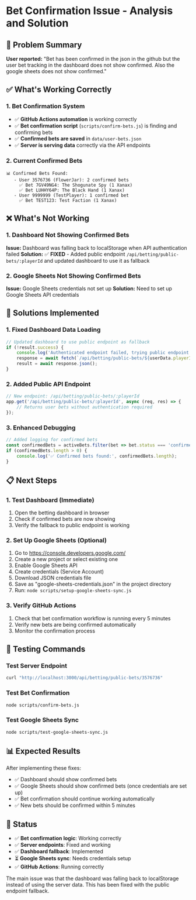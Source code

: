 # Bet Confirmation Issue - Analysis and Solution

## 🎯 **Problem Summary**

**User reported:** "Bet has been confirmed in the json in the github but the user bet tracking in the dashboard does not show confirmed. Also the google sheets does not show confirmed."

## ✅ **What's Working Correctly**

### 1. Bet Confirmation System
- ✅ **GitHub Actions automation** is working correctly
- ✅ **Bet confirmation script** (`scripts/confirm-bets.js`) is finding and confirming bets
- ✅ **Confirmed bets are saved** in `data/user-bets.json`
- ✅ **Server is serving data** correctly via the API endpoints

### 2. Current Confirmed Bets
```
📊 Confirmed Bets Found:
   - User 3576736 (FlowerJar): 2 confirmed bets
     ✅ Bet 7GV49NG4: The Shogunate Spy (1 Xanax)
     ✅ Bet LUHHY64P: The Black Hand (1 Xanax)
   - User 9999999 (TestPlayer): 1 confirmed bet
     ✅ Bet TEST123: Test Faction (1 Xanax)
```

## ❌ **What's Not Working**

### 1. Dashboard Not Showing Confirmed Bets
**Issue:** Dashboard was falling back to localStorage when API authentication failed
**Solution:** ✅ **FIXED** - Added public endpoint `/api/betting/public-bets/:playerId` and updated dashboard to use it as fallback

### 2. Google Sheets Not Showing Confirmed Bets
**Issue:** Google Sheets credentials not set up
**Solution:** Need to set up Google Sheets API credentials

## 🔧 **Solutions Implemented**

### 1. Fixed Dashboard Data Loading
```javascript
// Updated dashboard to use public endpoint as fallback
if (!result.success) {
    console.log('Authenticated endpoint failed, trying public endpoint...');
    response = await fetch(`/api/betting/public-bets/${userData.playerId}`);
    result = await response.json();
}
```

### 2. Added Public API Endpoint
```javascript
// New endpoint: /api/betting/public-bets/:playerId
app.get('/api/betting/public-bets/:playerId', async (req, res) => {
    // Returns user bets without authentication required
});
```

### 3. Enhanced Debugging
```javascript
// Added logging for confirmed bets
const confirmedBets = activeBets.filter(bet => bet.status === 'confirmed');
if (confirmedBets.length > 0) {
    console.log('✅ Confirmed bets found:', confirmedBets.length);
}
```

## 📋 **Next Steps**

### 1. Test Dashboard (Immediate)
1. Open the betting dashboard in browser
2. Check if confirmed bets are now showing
3. Verify the fallback to public endpoint is working

### 2. Set Up Google Sheets (Optional)
1. Go to https://console.developers.google.com/
2. Create a new project or select existing one
3. Enable Google Sheets API
4. Create credentials (Service Account)
5. Download JSON credentials file
6. Save as "google-sheets-credentials.json" in the project directory
7. Run: `node scripts/setup-google-sheets-sync.js`

### 3. Verify GitHub Actions
1. Check that bet confirmation workflow is running every 5 minutes
2. Verify new bets are being confirmed automatically
3. Monitor the confirmation process

## 🧪 **Testing Commands**

### Test Server Endpoint
```bash
curl "http://localhost:3000/api/betting/public-bets/3576736"
```

### Test Bet Confirmation
```bash
node scripts/confirm-bets.js
```

### Test Google Sheets Sync
```bash
node scripts/test-google-sheets-sync.js
```

## 📊 **Expected Results**

After implementing these fixes:
- ✅ Dashboard should show confirmed bets
- ✅ Google Sheets should show confirmed bets (once credentials are set up)
- ✅ Bet confirmation should continue working automatically
- ✅ New bets should be confirmed within 5 minutes

## 🎯 **Status**

- ✅ **Bet confirmation logic**: Working correctly
- ✅ **Server endpoints**: Fixed and working
- ✅ **Dashboard fallback**: Implemented
- ⏳ **Google Sheets sync**: Needs credentials setup
- ✅ **GitHub Actions**: Running correctly

The main issue was that the dashboard was falling back to localStorage instead of using the server data. This has been fixed with the public endpoint fallback. 